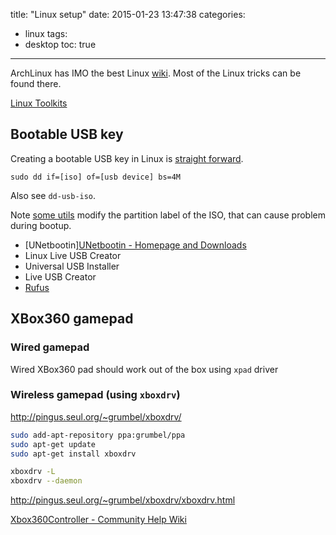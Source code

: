 title: "Linux setup"
date: 2015-01-23 13:47:38
categories:
- linux
tags:
- desktop
toc: true
---

ArchLinux has IMO the best Linux [wiki](https://www.archlinux.org/).
Most of the Linux tricks can be found there.

[Linux Toolkits](http://linuxtoolkit.blogspot.hk/)

<!-- more -->

## Bootable USB key

Creating a bootable USB key in Linux is [straight forward](https://wiki.archlinux.org/index.php/USB_flash_installation_media).

```
sudo dd if=[iso] of=[usb device] bs=4M
```

Also see `dd-usb-iso`.

Note [some utils](http://antergos.com/wiki/article/create-a-working-live-usb/) modify the partition label of the ISO, that can cause problem during bootup.

- [UNetbootin][UNetbootin - Homepage and Downloads](http://unetbootin.github.io/)
- Linux Live USB Creator
- Universal USB Installer
- Live USB Creator
- [Rufus](https://rufus.akeo.ie/)

## XBox360 gamepad

### Wired gamepad

Wired XBox360 pad should work out of the box using `xpad` driver

### Wireless gamepad (using `xboxdrv`)

http://pingus.seul.org/~grumbel/xboxdrv/

```sh
sudo add-apt-repository ppa:grumbel/ppa
sudo apt-get update
sudo apt-get install xboxdrv
```

```sh
xboxdrv -L
xboxdrv --daemon
```

http://pingus.seul.org/~grumbel/xboxdrv/xboxdrv.html

[Xbox360Controller - Community Help Wiki](https://help.ubuntu.com/community/Xbox360Controller)
